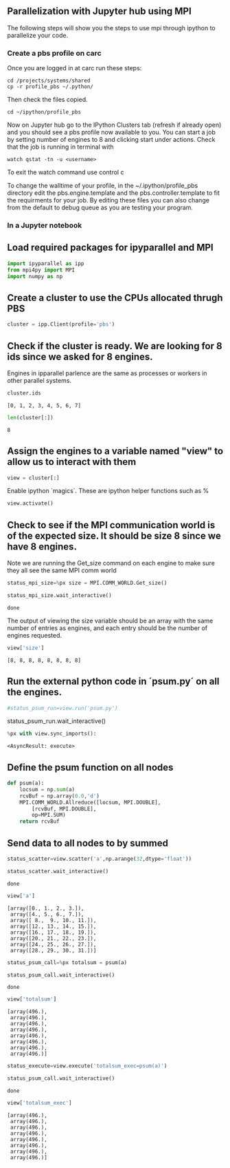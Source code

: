 ## Parallelization with Jupyter hub using MPI

The following steps will show you the steps to use mpi through ipython to parallelize your code. 

### Create a pbs profile on carc 

Once you are logged in at carc run these steps:

```
cd /projects/systems/shared
cp -r profile_pbs ~/.python/
```

Then check the files copied. 

```
cd ~/ipython/profile_pbs
```

Now on Jupyter hub go to the IPython Clusters tab (refresh if already open) and you should see a pbs profile now available to you. 
You can start a job by setting number of engines to 8 and clicking start under actions. Check that the job is running in terminal with 

```
watch qstat -tn -u <username>
```

To exit the watch command use control c 

To change the walltime of your profile, in the ~/.ipython/profile_pbs directory edit the pbs.engine.template and the pbs.controller.template to fit the requirments for your job. By editing these files you can also change from the default to debug queue as you are testing your program. 

### In a Jupyter notebook

## Load required packages for ipyparallel and MPI


```python
import ipyparallel as ipp
from mpi4py import MPI
import numpy as np
```

## Create a cluster to use the CPUs allocated thrugh PBS


```python
cluster = ipp.Client(profile='pbs')
```

## Check if the cluster is ready. We are looking for 8 ids since we asked for 8 engines.

Engines in ipparallel parlence are the same as processes or workers in other parallel systems.


```python
cluster.ids
```




    [0, 1, 2, 3, 4, 5, 6, 7]




```python
len(cluster[:])
```




    8



## Assign the engines to a variable named "view" to allow us to interact with them


```python
view = cluster[:]
```

Enable ipython `magics´. These are ipython helper functions such as %


```python
view.activate()
```

## Check to see if the MPI communication world is of the expected size. It should be size 8 since we have 8 engines.

Note we are running the Get_size command on each engine to make sure they all see the same MPI comm world


```python
status_mpi_size=%px size = MPI.COMM_WORLD.Get_size()
```


```python
status_mpi_size.wait_interactive()
```

   
    done


The output of viewing the size variable should be an array with the same number of entries as engines, and each entry should be the number of engines requested.


```python
view['size']
```




    [8, 8, 8, 8, 8, 8, 8, 8]



## Run the external python code in ´psum.py´ on all the engines.


```python
#status_psum_run=view.run('psum.py')
```

status_psum_run.wait_interactive()


```python
%px with view.sync_imports():
```




    <AsyncResult: execute>



## Define the psum function on all nodes


```python
def psum(a):
    locsum = np.sum(a)
    rcvBuf = np.array(0.0,'d')
    MPI.COMM_WORLD.Allreduce([locsum, MPI.DOUBLE],
        [rcvBuf, MPI.DOUBLE],
        op=MPI.SUM)   
    return rcvBuf
```

## Send data to all nodes to by summed


```python
status_scatter=view.scatter('a',np.arange(32,dtype='float'))
```


```python
status_scatter.wait_interactive()
```

   
    done



```python
view['a']
```




    [array([0., 1., 2., 3.]),
     array([4., 5., 6., 7.]),
     array([ 8.,  9., 10., 11.]),
     array([12., 13., 14., 15.]),
     array([16., 17., 18., 19.]),
     array([20., 21., 22., 23.]),
     array([24., 25., 26., 27.]),
     array([28., 29., 30., 31.])]




```python
status_psum_call=%px totalsum = psum(a)
```


```python
status_psum_call.wait_interactive()
```

   
    done



```python
view['totalsum']
```




    [array(496.),
     array(496.),
     array(496.),
     array(496.),
     array(496.),
     array(496.),
     array(496.),
     array(496.)]




```python
status_execute=view.execute('totalsum_exec=psum(a)')
```


```python
status_psum_call.wait_interactive()
```

   
    done



```python
view['totalsum_exec']
```




    [array(496.),
     array(496.),
     array(496.),
     array(496.),
     array(496.),
     array(496.),
     array(496.),
     array(496.)]




```python

```


```python

```
